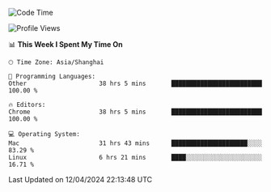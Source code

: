 <!--START_SECTION:waka-->
![Code Time](http://img.shields.io/badge/Code%20Time-2%2C150%20hrs%2027%20mins-blue)

![Profile Views](http://img.shields.io/badge/Profile%20Views-2-blue)

📊 **This Week I Spent My Time On** 

```text
🕑︎ Time Zone: Asia/Shanghai

💬 Programming Languages: 
Other                    38 hrs 5 mins       █████████████████████████   100.00 % 

🔥 Editors: 
Chrome                   38 hrs 5 mins       █████████████████████████   100.00 % 

💻 Operating System: 
Mac                      31 hrs 43 mins      █████████████████████░░░░   83.29 % 
Linux                    6 hrs 21 mins       ████░░░░░░░░░░░░░░░░░░░░░   16.71 % 
```


 Last Updated on 12/04/2024 22:13:48 UTC
<!--END_SECTION:waka-->